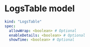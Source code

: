 # LogsTable model

```yaml
kind: "LogsTable"
spec:
  allowWrap: <boolean> # Optional
  enableDetails: <boolean> # Optional
  showTime: <boolean> # Optional
```
